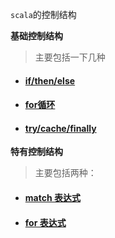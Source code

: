 `scala`的控制结构

**基础控制结构**
> 主要包括一下几种

 - #### [if/then/else](E:\work\GIT_Work\widdo\widdo-docs\src\main\java\cn\widdo\docs\serivces\study\scala\【控制结构】if、then、else.md)

 - #### [for循环](E:\work\GIT_Work\widdo\widdo-docs\src\main\java\cn\widdo\docs\serivces\study\scala\【控制结构】if、then、else.md)

 - #### [try/cache/finally](E:\work\GIT_Work\widdo\widdo-docs\src\main\java\cn\widdo\docs\serivces\study\scala\【控制结构】try、cache、finally.md)

**特有控制结构**
> 
> 主要包括两种：

 - #### [match 表达式](E:\work\GIT_Work\widdo\widdo-docs\src\main\java\cn\widdo\docs\serivces\study\scala\【控制结构】match表达式.md)

 - #### [for 表达式](E:\work\GIT_Work\widdo\widdo-docs\src\main\java\cn\widdo\docs\serivces\study\scala\【控制结构】for表达式.md)
